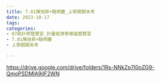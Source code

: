 ```yaml
---
title: 7.01陳旭昇+駱明慶_上學期期末考
date: 2023-10-17
tags: 
categories:
- 07統計學暨實習_計量經濟學導論暨實習
- 7.01陳旭昇+駱明慶
- 上學期期末考

---
```

https://drive.google.com/drive/folders/1Rs-NNkZp7I0oZG9-QmoPSDMlA9jlF2WN
